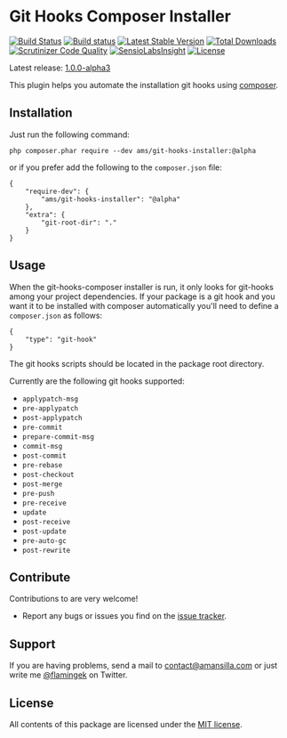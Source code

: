 Git Hooks Composer Installer
===========================
[![Build Status](https://travis-ci.org/amansilla/git-hooks-composer-installer.svg?branch=master)](https://travis-ci.org/amansilla/git-hooks-composer-installer)
[![Build status](https://ci.appveyor.com/api/projects/status/j8x3uj96yeajf7qj/branch/master?svg=true)](https://ci.appveyor.com/project/amansilla/git-hooks-composer-installer/branch/master)
[![Latest Stable Version](https://poser.pugx.org/ams/git-hooks-installer/v/stable)](https://packagist.org/packages/ams/git-hooks-installer)
[![Total Downloads](https://poser.pugx.org/ams/git-hooks-installer/downloads)](https://packagist.org/packages/ams/git-hooks-installer)
[![Scrutinizer Code Quality](https://scrutinizer-ci.com/g/amansilla/git-hooks-composer-installer/badges/quality-score.png?b=master)](https://scrutinizer-ci.com/g/amansilla/git-hooks-composer-installer/?branch=master)
[![SensioLabsInsight](https://insight.sensiolabs.com/projects/c1015283-d2e4-49b6-8094-b3187873e50e/mini.png)](https://insight.sensiolabs.com/projects/c1015283-d2e4-49b6-8094-b3187873e50e)
[![License](https://poser.pugx.org/ams/git-hooks-installer/license)](https://packagist.org/packages/ams/git-hooks-installer)

Latest release: [1.0.0-alpha3](https://packagist.org/packages/ams/git-hooks-installer#1.0.0-alpha3)

This plugin helps you automate the installation git hooks using [composer](https://github.com/composer/composer).

Installation
------------
Just run the following command:

    php composer.phar require --dev ams/git-hooks-installer:@alpha

or if you prefer add the following to the `composer.json` file:

    {
        "require-dev": {
            "ams/git-hooks-installer": "@alpha"
        },
        "extra": {
            "git-root-dir": "."
        }
    }

Usage
-----
When the git-hooks-composer installer is run, it only looks for git-hooks among your project dependencies. If your package
is a git hook and you want it to be installed with composer automatically you'll need to define a `composer.json` as follows:

    {
        "type": "git-hook"
    }
    
<aside class="warning">
The git hooks scripts should be located in the package root directory.
</aside>

Currently are the following git hooks supported:
* `applypatch-msg`
* `pre-applypatch`
* `post-applypatch`
* `pre-commit`
* `prepare-commit-msg`
* `commit-msg`
* `post-commit`
* `pre-rebase`
* `post-checkout`
* `post-merge`
* `pre-push`
* `pre-receive`
* `update`
* `post-receive`
* `post-update`
* `pre-auto-gc`
* `post-rewrite`


Contribute
----------

Contributions to are very welcome!

* Report any bugs or issues you find on the [issue tracker].

Support
-------

If you are having problems, send a mail to contact@amansilla.com or just write me [@flamingek] on Twitter.

License
-------

All contents of this package are licensed under the [MIT license].

[issue tracker]: https://github.com/amansilla/git-hooks-composer-installer/issues
[MIT license]: LICENSE
[@flamingek]: https://twitter.com/flamingek
